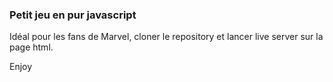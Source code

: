 ### Petit jeu en pur javascript

Idéal pour les fans de Marvel, cloner le repository et lancer live server sur la page html.

Enjoy
